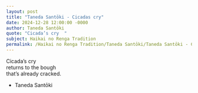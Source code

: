 ```yaml
---
layout: post
title: "Taneda Santōki - Cicadas cry"
date: 2024-12-28 12:00:00 -0000
author: Taneda Santōki
quote: "Cicada’s cry  "
subject: Haikai no Renga Tradition
permalink: /Haikai no Renga Tradition/Taneda Santōki/Taneda Santōki - Cicadas cry
---
```


Cicada’s cry  
returns to the bough  
that’s already cracked.

- Taneda Santōki
